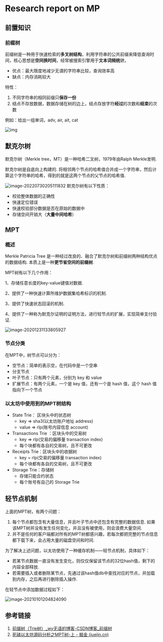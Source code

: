 # Research report on MP

## 前置知识

### 前缀树

前缀树是一种用于快速检索的**多叉树结构**，利用字符串的公共前缀来降低查询时间，核心思想是**空间换时间**，经常被搜索引擎用于**文本词频统计**。

- 优点：最大限度地减少无谓的字符串比较，查询效率高
- 缺点：内存消耗较大

特性：

1. 不同字符串的相同前缀只**保存一份**
2. 结点不存放数据，数据存储在树的边上，结点存放字符**经过**的次数和**结束**的次数

例如：给出一组单词，adv, air, ait, cat

![img](https://img-blog.csdnimg.cn/93b436ceeaa04c869009c74c7e0f32b3.png?x-oss-process=image/watermark,type_d3F5LXplbmhlaQ,shadow_50,text_Q1NETiBAd3nml6Dor60=,size_20,color_FFFFFF,t_70,g_se,x_16)

## 默克尔树
默克尔树（Merkle tree，MT）是一种哈希二叉树，1979年由Ralph Merkle发明. 

默克尔树是自底向上构建的. 将相邻两个节点的哈希值合并成一个字符串，然后计算这个字符串的哈希，得到的就是这两个节点的父节点的哈希值. 

![image-20220730205111832](https://user-images.githubusercontent.com/78082874/181916107-0232ba4b-6e83-4936-a070-41860e7e5bdc.png)
默克尔树有以下性质：

- 校验整体数据的正确性
- 快速定位错误
- 快速校验部分数据是否在原始的数据中
- 存储空间开销大（**大量中间哈希**）

## MPT

### 概述
Merkle Patricia Tree 是一种经过改良的、融合了默克尔树和前缀树两种结构优点的数据结构. 本质上是一种**更节省空间的前缀树**.

MPT树有以下几个作用：

1、存储任意长度的key-value键值对数据.

2、提供了一种快速计算所维护数据集哈希标识的机制.

3、提供了快速状态回滚的机制.

4、提供了一种称为默克尔证明的证明方法，进行轻节点的扩展，实现简单支付验证.

![image-20201231133805927](https://p3-juejin.byteimg.com/tos-cn-i-k3u1fbpfcp/74d05e1331314523a7cdce1e9016a1bc~tplv-k3u1fbpfcp-zoom-in-crop-mark:3024:0:0:0.awebp)

### 节点分类
在MPT中，树节点可以分为：

- 空节点：简单的表示空，在代码中是一个空串
- 分支节点
- 叶子节点：只有两个元素，分别为 key 和 value
- 扩展节点：有两个元素，一个是 key 值，还有一个是 hash 值，这个 hash 值指向下一个节点

### 以太坊中使用到的MPT树结构

- State Trie： 区块头中的状态树
  - key => sha3(以太坊账户地址 address)
  - value => rlp(账号内容信息 account)
- Transactions Trie ：区块头中的交易树
  - key => rlp(交易的偏移量 transaction index)
  - 每个块都有各自的交易树，且不可更改
- Receipts Trie：区块头中的收据树
  - key = rlp(交易的偏移量 transaction index)
  - 每个块都有各自的交易树，且不可更改
- Storage Trie：存储树
  - 存储只能合约状态
  - 每个账号有自己的 Storage Trie

## 轻节点机制
上面的MPT树，有两个问题：

1. 每个节点都包含有大量信息，并且叶子节点中还包含有完整的数据信息. 如果该MPT树并没有发生任何变化，并且没有被使用，则会浪费大量空间.
2. 并不是任何的客户端都对所有的MPT树都感兴趣，若每次都把完整的节点信息都下载下来，会占用大量的磁盘空间和时间.

为了解决上述问题，以太坊使用了一种缓存机制——轻节点机制，具体如下：

- 若某节点数据一直没有发生变化，则仅仅保留该节点的32位hash值，剩下的内容全部释放.
- 若需要插入或者删除某节点，先通过该hash值db中查找对应的节点，并加载到内存，之后再进行删除插入操作.

在轻节点中添加数据过程如下：

![image-20210101204824090](https://p3-juejin.byteimg.com/tos-cn-i-k3u1fbpfcp/5a0e70cb33a44b1d886fa532ee25c31b~tplv-k3u1fbpfcp-zoom-in-crop-mark:3024:0:0:0.awebp)



## 参考链接
1. [前缀树（Trie树）_wy无语的博客-CSDN博客_前缀树](https://blog.csdn.net/wy749929317/article/details/123812165)
2. [死磕以太坊源码分析之MPT树-上 - 掘金 (juejin.cn)](https://juejin.cn/post/6913693343142641671)
